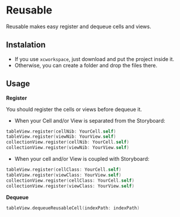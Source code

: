 # Reusable
Reusable makes easy register and dequeue cells and views.

## Instalation
  - If you use `xcworkspace`, just download and put the project inside it.
  - Otherwise, you can create a folder and drop the files there.

## Usage
  
**Register**

You should register the cells or views before dequeue it.

- When your Cell and/or View is separated from the Storyboard:
```swift
tableView.register(cellNib: YourCell.self)
tableView.register(viewNib: YourView.self)
collectionView.register(cellNib: YourCell.self)
collectionView.register(viewNib: YourView.self)
```
- When your cell and/or View is coupled with Storyboard:
```swift
tableView.register(cellClass: YourCell.self)
tableView.register(viewClass: YourView.self)
collectionView.register(cellClass: YourCell.self)
collectionView.register(viewClass: YourView.self)
```

**Dequeue**

```swift
tableView.dequeueReusableCell(indexPath: indexPath)
```